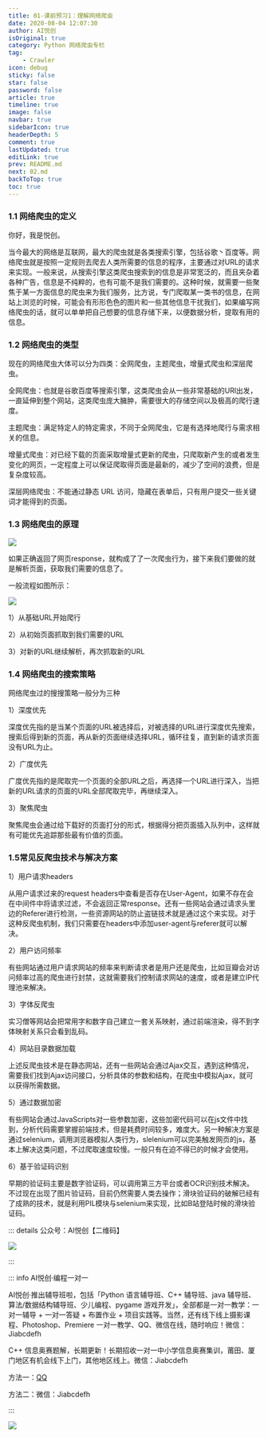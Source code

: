 ```yaml
---
title: 01-课前预习1：理解网络爬虫
date: 2020-08-04 12:07:30
author: AI悦创
isOriginal: true
category: Python 网络爬虫专栏
tag:
    - Crawler
icon: debug
sticky: false
star: false
password: false
article: true
timeline: true
image: false
navbar: true
sidebarIcon: true
headerDepth: 5
comment: true
lastUpdated: true
editLink: true
prev: README.md
next: 02.md
backToTop: true
toc: true
---
```


### 1.1 网络爬虫的定义

你好，我是悦创。

当今最大的网络是互联网，最大的爬虫就是各类搜索引擎，包括谷歌丶百度等。网络爬虫就是按照一定规则去爬去人类所需要的信息的程序，主要通过对URL的请求来实现。一般来说，从搜索引擎这类爬虫搜索到的信息是非常宽泛的，而且夹杂着各种广告，信息是不纯粹的，也有可能不是我们需要的。这种时候，就需要一些聚焦于某一方面信息的爬虫来为我们服务，比方说，专门爬取某一类书的信息，在网站上浏览的时候，可能会有形形色色的图片和一些其他信息干扰我们，如果编写网络爬虫的话，就可以单单把自己想要的信息存储下来，以便数据分析，提取有用的信息。

### 1.2 网络爬虫的类型

现在的网络爬虫大体可以分为四类：全网爬虫，主题爬虫，增量式爬虫和深层爬虫。

全网爬虫：也就是谷歌百度等搜索引擎，这类爬虫会从一些非常基础的URl出发，一直延伸到整个网站，这类爬虫庞大臃肿，需要很大的存储空间以及极高的爬行速度。

主题爬虫：满足特定人的特定需求，不同于全网爬虫，它是有选择地爬行与需求相关的信息。

增量式爬虫：对已经下载的页面采取增量式更新的爬虫，只爬取新产生的或者发生变化的网页，一定程度上可以保证爬取得页面是最新的，减少了空间的浪费，但是复杂度较高。

深层网络爬虫：不能通过静态 URL 访问，隐藏在表单后，只有用户提交一些关键词才能得到的页面。

### 1.3 网络爬虫的原理

![](./stage1_spider1.assets/1596514058635-e2da370b-e4e0-4f38-a522-c08e471f16f4.png)

如果正确返回了网页response，就构成了了一次爬虫行为，接下来我们要做的就是解析页面，获取我们需要的信息了。

一般流程如图所示：

![](./stage1_spider1.assets/1596514058626-0ce8cc04-4533-4ffb-b390-2777edd9c428.png)

1）从基础URL开始爬行

2）从初始页面抓取到我们需要的URL

3）对新的URL继续解析，再次抓取新的URL

### 1.4 网络爬虫的搜索策略

网络爬虫过的搜搜策略一般分为三种

1）深度优先

深度优先指的是当某个页面的URL被选择后，对被选择的URL进行深度优先搜索，搜索后得到新的页面，再从新的页面继续选择URL，循环往复，直到新的请求页面没有URL为止。

2）广度优先

广度优先指的是爬取完一个页面的全部URL之后，再选择一个URL进行深入，当把新的URL请求的页面的URL全部爬取完毕，再继续深入。

3）聚焦爬虫

聚焦爬虫会通过给下载好的页面打分的形式，根据得分把页面插入队列中，这样就有可能优先追踪那些最有价值的页面。

### 1.5常见反爬虫技术与解决方案

1）用户请求headers

从用户请求过来的request headers中查看是否存在User-Agent，如果不存在会在中间件中将请求过滤，不会返回正常response。还有一些网站会通过请求头里边的Referer进行检测，一些资源网站的防止盗链技术就是通过这个来实现。对于这种反爬虫机制，我们只需要在headers中添加user-agent与referer就可以解决。

2）用户访问频率

有些网站通过用户请求网站的频率来判断请求者是用户还是爬虫，比如豆瓣会对访问频率过高的爬虫进行封禁，这就需要我们控制请求网站的速度，或者是建立IP代理池来解决。

3）字体反爬虫

实习僧等网站会把常用字和数字自己建立一套关系映射，通过前端渲染，得不到字体映射关系只会看到乱码。

4）网站目录数据加载

上述反爬虫技术是在静态网站，还有一些网站会通过Ajax交互，遇到这种情况，需要我们找到Ajax访问接口，分析具体的参数和结构，在爬虫中模拟Ajax，就可以获得所需数据。

5）通过数据加密

有些网站会通过JavaScripts对一些参数加密，这些加密代码可以在js文件中找到，分析代码需要掌握前端技术，但是耗费时间较多，难度大。另一种解决方案是通过selenium，调用浏览器模拟人类行为，slelenium可以完美触发网页的js，基本上解决这类问题，不过爬取速度较慢。一般只有在迫不得已的时候才会使用。

6）基于验证码识别

早期的验证码主要是数字验证码，可以调用第三方平台或者OCR识别技术解决。不过现在出现了图片验证码，目前仍然需要人类去操作；滑块验证码的破解已经有了成熟的技术，就是利用PIL模块与selenium来实现，比如B站登陆时候的滑块验证码。

::: details 公众号：AI悦创【二维码】

![](/gzh.jpg)

:::

::: info AI悦创·编程一对一

AI悦创·推出辅导班啦，包括「Python 语言辅导班、C++ 辅导班、java 辅导班、算法/数据结构辅导班、少儿编程、pygame 游戏开发」，全部都是一对一教学：一对一辅导 + 一对一答疑 + 布置作业 + 项目实践等。当然，还有线下线上摄影课程、Photoshop、Premiere 一对一教学、QQ、微信在线，随时响应！微信：Jiabcdefh

C++ 信息奥赛题解，长期更新！长期招收一对一中小学信息奥赛集训，莆田、厦门地区有机会线下上门，其他地区线上。微信：Jiabcdefh

方法一：[QQ](http://wpa.qq.com/msgrd?v=3&uin=1432803776&site=qq&menu=yes)

方法二：微信：Jiabcdefh

:::

![](/zsxq.jpg)
